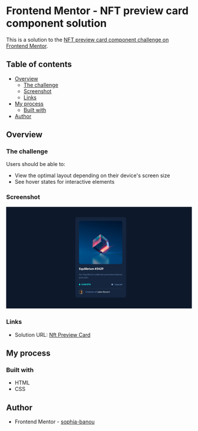 # Frontend Mentor - NFT preview card component solution

This is a solution to the [NFT preview card component challenge on Frontend Mentor](https://www.frontendmentor.io/challenges/nft-preview-card-component-SbdUL_w0U).

## Table of contents

- [Overview](#overview)
  - [The challenge](#the-challenge)
  - [Screenshot](#screenshot)
  - [Links](#links)
- [My process](#my-process)
  - [Built with](#built-with)
- [Author](#author)

## Overview

### The challenge

Users should be able to:

- View the optimal layout depending on their device's screen size
- See hover states for interactive elements

### Screenshot

![](./screenshot.jpg)

### Links

- Solution URL: [Nft Preview Card](https://sophia-banou.github.io/frontend-mentor/nft-preview-card-component-main/#)

## My process

### Built with

- HTML
- CSS

## Author

- Frontend Mentor - [sophia-banou](https://www.frontendmentor.io/profile/sophia-banou)
